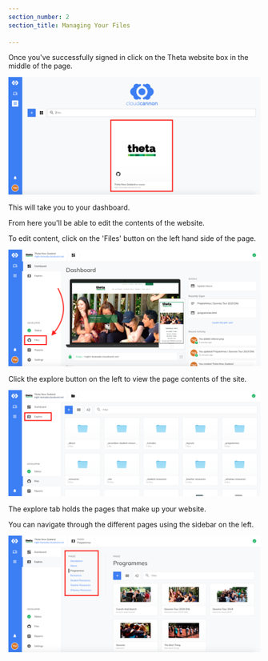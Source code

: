 ```yaml
---
section_number: 2
section_title: Managing Your Files

---
```


Once you've successfully signed in click on the Theta website box in the middle of the page.

![home](img/click_here.png)

This will take you to your dashboard.

From here you'll be able to edit the contents of the website.

To edit content, click on the 'Files' button on the left hand side of the page.

![home](img/dashboard.png)



Click the explore button on the left to view the page contents of the site.

![home](img/explore.png)

The explore tab holds the pages that make up your website.

You can navigate through the different pages using the sidebar on the left.

![home](img/your_files.png)
